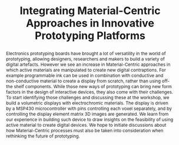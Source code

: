 ---
number: 78
title: "Integrating Material-Centric Approaches in Innovative Prototyping Platforms"

author0_name: Wenda Zhao
author0_email: 
author0_affiliation: University of Bristol
author0_video: 

author1_name: Anne Roudaut
author1_email: 
author1_affiliation: University of Bristol
author1_video: 


abstract: "Electronics prototyping boards have brought a lot of versatility in the world of prototyping, allowing designers, researchers and makers to build a variety of digital artefacts. However we see an increase in Material-Centric approaches in which active materials are manipulated to create new digital contraptions. For example programmable ink can be used in combination with conductive and non-conductive material to create a display from scratch, rather than using off-the shelf components. While those new ways of prototyping can bring new form factors in the design of interactive devices, they also come with their challenges. To start identifying those challenges and discussing these at the workshop, we build a volumetric displays with electrochromic materials. The display is driven by a MSP430 microcontroller with pins controlling each voxel separately, and by controlling the display element matrix 3D images are generated. We learn from our experience in building such device to draw insights on the feasibility of using active material to create digital devices. We hope to initiate discussions about how Material-Centric processes must also be taken into consideration when rethinking the future of prototyping."

pdf: 
---